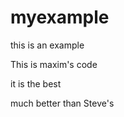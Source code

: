 myexample
=========

this is an example

This is maxim's code

it is the best

much better than Steve's
